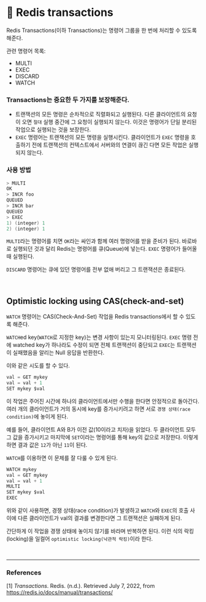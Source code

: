 # :bookmark_tabs: **Redis transactions**

Redis Transactions(이하 Transactions)는 명령어 그룹을 한 번에 처리할 수 있도록 해준다.

관련 명령어 목록:
- MULTI
- EXEC
- DISCARD
- WATCH

### Transactions는 중요한 두 가지를 보장해준다.

- 트랜잭션의 모든 명령은 순차적으로 직렬화되고 실행된다. 다른 클라이언트의 요청이 오면 `절대` 실행 중간에 그 요청이 실행되지 않는다. 이것은 명령어가 단일 분리된 작업으로 실행되는 것을 보장한다.
- `EXEC` 명령어는 트랜잭션의 모든 명령을 실행시킨다. 클라이언트가 `EXEC` 명령을 호출하기 전에 트랜잭션의 컨텍스트에서 서버와의 연결이 끊긴 다면 모든 작업은 실행되지 않는다.

### 사용 방법

```c
> MULTI
OK
> INCR foo
QUEUED
> INCR bar
QUEUED
> EXEC
1) (integer) 1
2) (integer) 1
```

`MULTI`라는 명령어를 치면 `OK`라는 싸인과 함께 여러 명령어를 받을 준비가 된다. 바로바로 실행되던 것과 달리 Redis는 명령어를 큐(Queue)에 넣는다. `EXEC` 명령어가 들어올 때 실행된다.

`DISCARD` 명령어는 큐에 있던 명령어를 전부 없애 버리고 그 트랜잭션은 종료된다.

<br>

## **Optimistic locking using CAS(check-and-set)**

`WATCH` 명령어는 CAS(Check-And-Set) 작업을 Redis transactions에서 할 수 있도록 해준다.

`WATCH`ed key(`WATCH`로 지정한 key)는 변경 사항이 있는지 모니터링된다. `EXEC` 명령 전에 watched key가 하나라도 수정이 되면 전체 트랜잭션이 중단되고 `EXEC`는 트랜잭션이 실패했음을 알리는 Null 응답을 반환한다.

이와 같은 시도를 할 수 있다.
```c
val = GET mykey
val = val + 1
SET mykey $val
```

이 작업은 주어진 시간에 하나의 클라이언트에서만 수행을 한다면 안정적으로 돌아간다. 여러 개의 클라이언트가 거의 동시에 key를 증가시키려고 하면 서로 `경쟁 상태(race condition)`에 놓이게 된다.

예를 들어, 클라이언트 A와 B가 이전 값(10이라고 치자)을 읽었다. 두 클라이언트 모두 그 값을 증가시키고 마지막에 `SET`이라는 명령어를 통해 key의 값으로 저장한다. 이렇게 하면 결과 값은 `12`가 아닌 `11`이 된다.

`WATCH`를 이용하면 이 문제를 잘 다룰 수 있게 된다.
```c
WATCH mykey
val = GET mykey
val = val + 1
MULTI
SET mykey $val
EXEC
```

위와 같이 사용하면, 경쟁 상태(race condition)가 발생하고  `WATCH`와 `EXEC`의 호출 사이에 다른 클라이언트가 val의 결과를 변경한다면 그 트랜잭션은 실패하게 된다.

간단하게 이 작업을 경쟁 상태에 놓이지 않기를 바라며 반복하면 된다. 이런 식의 락킹(locking)을 일컬어 `optimistic locking(낙관적 락킹)`이라 한다. 


<br>

---
### **References**
[1] *Transactions*. Redis. (n.d.). Retrieved July 7, 2022, from https://redis.io/docs/manual/transactions/ 